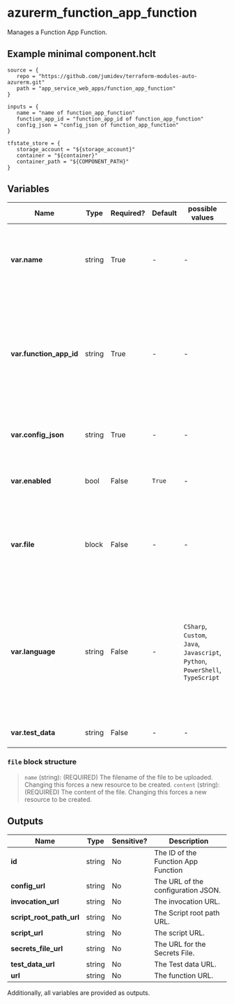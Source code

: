 # azurerm_function_app_function

Manages a Function App Function.

## Example minimal component.hclt

```hcl
source = {
   repo = "https://github.com/jumidev/terraform-modules-auto-azurerm.git" 
   path = "app_service_web_apps/function_app_function" 
}

inputs = {
   name = "name of function_app_function" 
   function_app_id = "function_app_id of function_app_function" 
   config_json = "config_json of function_app_function" 
}

tfstate_store = {
   storage_account = "${storage_account}" 
   container = "${container}" 
   container_path = "${COMPONENT_PATH}" 
}

```

## Variables

| Name | Type | Required? |  Default  |  possible values |  Description |
| ---- | ---- | --------- |  ----------- | ----------- | ----------- |
| **var.name** | string | True | -  |  -  |  The name of the function. Changing this forces a new resource to be created. | 
| **var.function_app_id** | string | True | -  |  -  |  The ID of the Function App in which this function should reside. Changing this forces a new resource to be created. | 
| **var.config_json** | string | True | -  |  -  |  The config for this Function in JSON format. | 
| **var.enabled** | bool | False | `True`  |  -  |  Should this function be enabled. Defaults to `true`. | 
| **var.file** | block | False | -  |  -  |  A `file` block as detailed below. Changing this forces a new resource to be created. | 
| **var.language** | string | False | -  |  `CSharp`, `Custom`, `Java`, `Javascript`, `Python`, `PowerShell`, `TypeScript`  |  The language the Function is written in. Possible values are `CSharp`, `Custom`, `Java`, `Javascript`, `Python`, `PowerShell`, and `TypeScript`. | 
| **var.test_data** | string | False | -  |  -  |  The test data for the function. | 

### `file` block structure

> `name` (string): (REQUIRED) The filename of the file to be uploaded. Changing this forces a new resource to be created.
> `content` (string): (REQUIRED) The content of the file. Changing this forces a new resource to be created.



## Outputs

| Name | Type | Sensitive? | Description |
| ---- | ---- | --------- | --------- |
| **id** | string | No  | The ID of the Function App Function | 
| **config_url** | string | No  | The URL of the configuration JSON. | 
| **invocation_url** | string | No  | The invocation URL. | 
| **script_root_path_url** | string | No  | The Script root path URL. | 
| **script_url** | string | No  | The script URL. | 
| **secrets_file_url** | string | No  | The URL for the Secrets File. | 
| **test_data_url** | string | No  | The Test data URL. | 
| **url** | string | No  | The function URL. | 

Additionally, all variables are provided as outputs.
